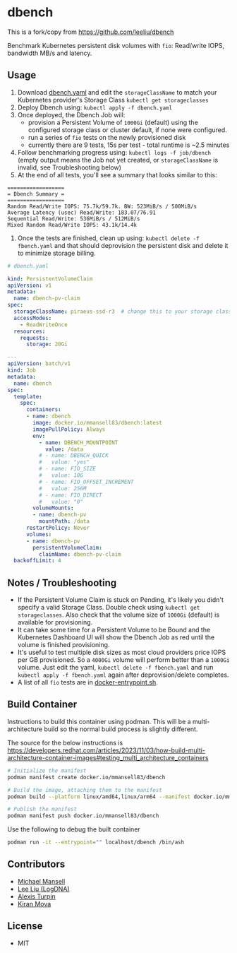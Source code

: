 # dbench

This is a fork/copy from https://github.com/leeliu/dbench

Benchmark Kubernetes persistent disk volumes with `fio`: Read/write IOPS, bandwidth MB/s and latency.

## Usage

1. Download [dbench.yaml](https://gitlab.stolenleadsmen.com/infrastructure/containers/dbench/-/raw/dbench.yaml?ref_type=heads&inline=false)
   and edit the `storageClassName` to match your Kubernetes provider's Storage Class `kubectl get storageclasses`
2. Deploy Dbench using: `kubectl apply -f dbench.yaml`
3. Once deployed, the Dbench Job will:
    * provision a Persistent Volume of `1000Gi` (default) using the configured storage class or cluster default, if none were configured.
    * run a series of `fio` tests on the newly provisioned disk
    * currently there are 9 tests, 15s per test - total runtime is ~2.5 minutes
4. Follow benchmarking progress using: `kubectl logs -f job/dbench` (empty output means the Job not yet created, or `storageClassName` is invalid, see Troubleshooting below)
5. At the end of all tests, you'll see a summary that looks similar to this:

```text
==================
= Dbench Summary =
==================
Random Read/Write IOPS: 75.7k/59.7k. BW: 523MiB/s / 500MiB/s
Average Latency (usec) Read/Write: 183.07/76.91
Sequential Read/Write: 536MiB/s / 512MiB/s
Mixed Random Read/Write IOPS: 43.1k/14.4k
```

1. Once the tests are finished, clean up using: `kubectl delete -f fbench.yaml` and that should deprovision the persistent disk and delete it to minimize storage billing.

```yaml
# dbench.yaml

kind: PersistentVolumeClaim
apiVersion: v1
metadata:
  name: dbench-pv-claim
spec:
  storageClassName: piraeus-ssd-r3  # change this to your storage class
  accessModes:
    - ReadWriteOnce
  resources:
    requests:
      storage: 20Gi

---
apiVersion: batch/v1
kind: Job
metadata:
  name: dbench
spec:
  template:
    spec:
      containers:
      - name: dbench
        image: docker.io/mmansell83/dbench:latest
        imagePullPolicy: Always
        env:
          - name: DBENCH_MOUNTPOINT
            value: /data
          # - name: DBENCH_QUICK
          #   value: "yes"
          # - name: FIO_SIZE
          #   value: 10G
          # - name: FIO_OFFSET_INCREMENT
          #   value: 256M
          # - name: FIO_DIRECT
          #   value: "0"
        volumeMounts:
        - name: dbench-pv
          mountPath: /data
      restartPolicy: Never
      volumes:
      - name: dbench-pv
        persistentVolumeClaim:
          claimName: dbench-pv-claim
  backoffLimit: 4
```

## Notes / Troubleshooting

* If the Persistent Volume Claim is stuck on Pending, it's likely you didn't specify a valid Storage Class. Double check using `kubectl get storageclasses`. Also check that the volume size of `1000Gi` (default) is available for provisioning.
* It can take some time for a Persistent Volume to be Bound and the Kubernetes Dashboard UI will show the Dbench Job as red until the volume is finished provisioning.
* It's useful to test multiple disk sizes as most cloud providers price IOPS per GB provisioned. So a `4000Gi` volume will perform better than a `1000Gi` volume. Just edit the yaml, `kubectl delete -f fbench.yaml` and run `kubectl apply -f fbench.yaml` again after deprovision/delete completes.
* A list of all `fio` tests are in [docker-entrypoint.sh](https://github.com/openebs/fbench/blob/master/docker-entrypoint.sh).

## Build Container

Instructions to build this container using podman. This will be a multi-architecture build so the normal build
process is slightly different.

The source for the below instructions is
<https://developers.redhat.com/articles/2023/11/03/how-build-multi-architecture-container-images#testing_multi_architecture_containers>

```bash
# Initialize the manifest
podman manifest create docker.io/mmansell83/dbench

# Build the image, attaching them to the manifest
podman build --platform linux/amd64,linux/arm64 --manifest docker.io/mmansell83/dbench -f Dockerfile .

# Publish the manifest
podman manifest push docker.io/mmansell83/dbench
```

Use the following to debug the built container

```bash
podman run -it --entrypoint="" localhost/dbench /bin/ash
```

## Contributors

* [Michael Mansell](https://github.com/mmansell83)
* [Lee Liu (LogDNA)](https://github.com/leeliu)
* [Alexis Turpin](https://github.com/alexis-turpin)
* [Kiran Mova](https://github.com/kmova)

## License

* MIT

